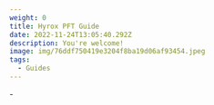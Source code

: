 ```yaml
---
weight: 0
title: Hyrox PFT Guide
date: 2022-11-24T13:05:40.292Z
description: You're welcome!
image: img/76ddf750419e3204f8ba19d06af93454.jpeg
tags:
  - Guides
---
```

\-
